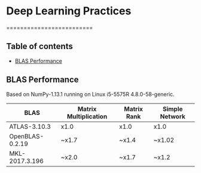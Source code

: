 # Deep Learning Practices
=========================

## Table of contents
  * [BLAS Performance](#blas-performance)

## BLAS Performance
Based on NumPy-1.13.1 running on Linux i5-5575R 4.8.0-58-generic.

| BLAS | Matrix Multiplication | Matrix Rank | Simple Network |
| ---- | --------------------- | ----------- | -------------- |
| ATLAS-3.10.3 | x1.0 | x1.0 | x1.0 |
| OpenBLAS-0.2.19 | ~x1.7 | ~x1.4 | ~x1.02 |
| MKL-2017.3.196 | ~x2.0 | ~x1.7 | ~x1.2 |
